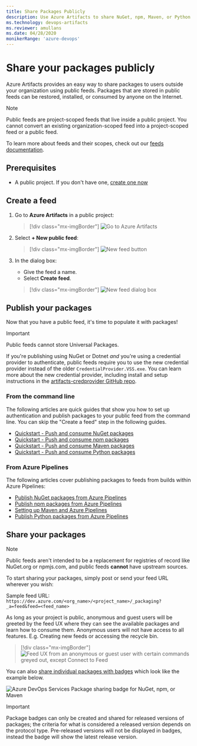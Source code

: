 ```yaml
---
title: Share Packages Publicly
description: Use Azure Artifacts to share NuGet, npm, Maven, or Python packages with anonymous users in with public feeds
ms.technology: devops-artifacts
ms.reviewer: amullans
ms.date: 04/28/2020
monikerRange: 'azure-devops'
---
```


# Share your packages publicly

Azure Artifacts provides an easy way to share packages to users outside your organization using public feeds. Packages that are stored in public feeds can be restored, installed, or consumed by anyone on the Internet.

> [!NOTE]
> Public feeds are project-scoped feeds that live inside a public project. You cannot convert an existing organization-scoped feed into a project-scoped feed or a public feed.

To learn more about feeds and their scopes, check out our [feeds documentation](../concepts/feeds.md).

## Prerequisites

* A public project. If you don't have one, [create one now](../../organizations/public/create-public-project.md)

## Create a feed

1.  Go to **Azure Artifacts** in a public project:

    > [!div class="mx-imgBorder"]
    > ![Go to Azure Artifacts](../media/goto-feed-hub-azure-devops-newnav.png)

1.  Select **+ New public feed**:

    > [!div class="mx-imgBorder"]
    > ![New feed button](../media/new-public-feed-button-azure-devops-newnav.png)

1.  In the dialog box:

    * Give the feed a name.
    * Select **Create feed**.

    > [!div class="mx-imgBorder"]
    > ![New feed dialog box](../media/new-public-feed-dialog-azure-devops-newnav.png)

## Publish your packages

Now that you have a public feed, it's time to populate it with packages!

> [!IMPORTANT]
> Public feeds cannot store Universal Packages.

If you're publishing using NuGet or Dotnet _and_ you're using a credential provider to authenticate, public feeds require you to use the new credential provider instead of the older `CredentialProvider.VSS.exe`. You can learn more about the new credential provider, including install and setup instructions in the [artifacts-credprovider GitHub repo](https://github.com/Microsoft/artifacts-credprovider).

### From the command line

The following articles are quick guides that show you how to set up authentication and publish packages to your public feed from the command line. You can skip the "Create a feed" step in the following guides.

* [Quickstart - Push and consume NuGet packages](../get-started-nuget.md)
* [Quickstart - Push and consume npm packages](../get-started-npm.md)
* [Quickstart - Push and consume Maven packages](../get-started-maven.md)
* [Quickstart - Push and consume Python packages](../quickstarts/python-packages.md)

### From Azure Pipelines

The following articles cover publishing packages to feeds from builds within Azure Pipelines:

* [Publish NuGet packages from Azure Pipelines](../../pipelines/artifacts/nuget.md)
* [Publish npm packages from Azure Pipelines](../../pipelines/artifacts/npm.md)
* [Setting up Maven and Azure Pipelines](../../pipelines/artifacts/maven.md)
* [Publish Python packages from Azure Pipelines](../../pipelines/artifacts/pypi.md)

## Share your packages

> [!NOTE]
> Public feeds aren't intended to be a replacement for registries of record like NuGet.org or npmjs.com, and public feeds **cannot** have upstream sources.

To start sharing your packages, simply post or send your feed URL wherever you wish:

Sample feed URL: `https://dev.azure.com/<org_name>/<project_name>/_packaging?_a=feed&feed=<feed_name>`

As long as your project is public, anonymous and guest users will be greeted by the feed UX where they can see the available packages and learn how to consume them. Anonymous users will not have access to all features. E.g. Creating new feeds or accessing the recycle bin.

> [!div class="mx-imgBorder"]
> ![Feed UX from an anonymous or guest user with certain commands greyed out, except Connect to Feed](../media/anonymous-public-feeds.png)

You can also [share individual packages with badges](../package-badges.md) which look like the example below.

![Azure DevOps Services Package sharing badge for NuGet, npm, or Maven](../media/package-badge.png)

> [!IMPORTANT]
> Package badges can only be created and shared for released versions of packages; the criteria for what is considered a released version depends on the protocol type. Pre-released versions will not be displayed in badges, instead the badge will show the latest release version.
